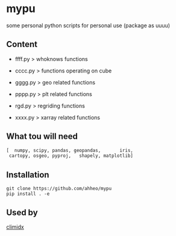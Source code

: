 # mypu

some personal python scripts for personal use (package as uuuu)

## Content

- ffff.py > whoknows functions

- cccc.py > functions operating on cube

- gggg.py > geo related functions

- pppp.py > plt related functions

- rgd.py  > regriding functions

- xxxx.py > xarray related functions

## What tou will need

```python
[  numpy, scipy, pandas, geopandas,       iris, 
 cartopy, osgeo, pyproj,   shapely, matplotlib]
```

## Installation

```
git clone https://github.com/ahheo/mypu
pip install . -e
```

## Used by
[climidx](https://github.com/ahheo/climidx "A python package for deriving climate indices based on climate data")
